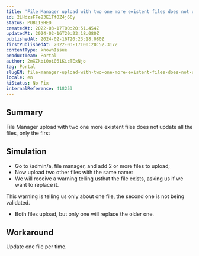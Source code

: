 ```yaml
---
title: 'File Manager upload with two one more existent files does not update all the files, only the first'
id: 2LHdzsFFe83E1Tf0Z4j66y
status: PUBLISHED
createdAt: 2022-03-17T00:20:51.454Z
updatedAt: 2024-02-16T20:23:18.080Z
publishedAt: 2024-02-16T20:23:18.080Z
firstPublishedAt: 2022-03-17T00:20:52.317Z
contentType: knownIssue
productTeam: Portal
author: 2mXZkbi0oi061KicTExNjo
tag: Portal
slugEN: file-manager-upload-with-two-one-more-existent-files-does-not-update-all-the-files-only-the-first
locale: en
kiStatus: No Fix
internalReference: 418253
---
```


## Summary


File Manager upload with two one more existent files does not update all the files, only the first


##

## Simulation


- Go to /admin/a, file manager, and add 2 or more files to upload;
- Now upload two other files with the same name:
- We will receive a warning telling usthat the file exists, asking us if we want to replace it.

This warning is telling us only about one file, the second one is not being validated.

- Both files upload, but only one will replace the older one.


##

## Workaround


Update one file per time.

